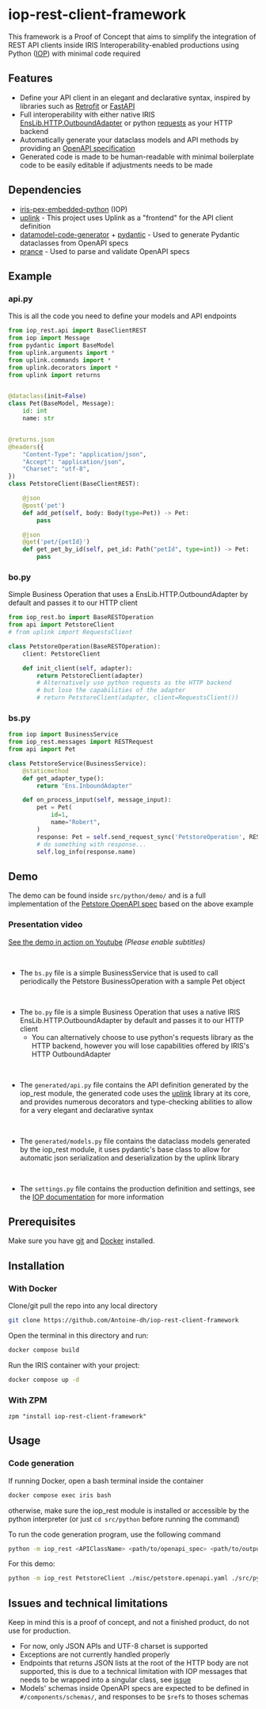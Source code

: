 # iop-rest-client-framework

This framework is a Proof of Concept that aims to simplify the integration of REST API clients inside IRIS Interoperability-enabled productions using Python ([IOP](https://github.com/grongierisc/interoperability-embedded-python)) with minimal code required

## Features

- Define your API client in an elegant and declarative syntax, inspired by libraries such as [Retrofit](https://square.github.io/retrofit/) or [FastAPI](https://fastapi.tiangolo.com/)
- Full interoperability with either native IRIS [EnsLib.HTTP.OutboundAdapter](https://docs.intersystems.com/irislatest/csp/documatic/%25CSP.Documatic.cls?LIBRARY=ENSLIB&CLASSNAME=EnsLib.HTTP.OutboundAdapter) or python [requests](https://requests.readthedocs.io/en/latest/) as your HTTP backend
- Automatically generate your dataclass models and API methods by providing an [OpenAPI specification](https://swagger.io/specification/)
- Generated code is made to be human-readable with minimal boilerplate code to be easily editable if adjustments needs to be made

## Dependencies

- [iris-pex-embedded-python](https://github.com/grongierisc/interoperability-embedded-python) (IOP)
- [uplink](https://pypi.org/project/uplink/) - This project uses Uplink as a "frontend" for the API client definition
- [datamodel-code-generator](https://pypi.org/project/datamodel-code-generator/) + [pydantic](https://pypi.org/project/pydantic/) - Used to generate Pydantic dataclasses from OpenAPI specs
- [prance](https://pypi.org/project/prance/) - Used to parse and validate OpenAPI specs

## Example

### api\.py

This is all the code you need to define your models and API endpoints

```python
from iop_rest.api import BaseClientREST
from iop import Message
from pydantic import BaseModel
from uplink.arguments import *
from uplink.commands import *
from uplink.decorators import *
from uplink import returns


@dataclass(init=False)
class Pet(BaseModel, Message):
    id: int
    name: str


@returns.json
@headers({
    "Content-Type": "application/json",
    "Accept": "application/json",
    "Charset": "utf-8",
})
class PetstoreClient(BaseClientREST):

    @json
    @post('pet')
    def add_pet(self, body: Body(type=Pet)) -> Pet:
        pass

    @json
    @get('pet/{petId}')
    def get_pet_by_id(self, pet_id: Path("petId", type=int)) -> Pet:
        pass
```

### bo\.py

Simple Business Operation that uses a EnsLib.HTTP.OutboundAdapter by default and passes it to our HTTP client

```python
from iop_rest.bo import BaseRESTOperation
from api import PetstoreClient
# from uplink import RequestsClient

class PetstoreOperation(BaseRESTOperation):
    client: PetstoreClient

    def init_client(self, adapter):
        return PetstoreClient(adapter)
        # Alternatively use python requests as the HTTP backend
        # but lose the capabilities of the adapter
        # return PetstoreClient(adapter, client=RequestsClient())
```

### bs\.py

```python
from iop import BusinessService
from iop_rest.messages import RESTRequest
from api import Pet

class PetstoreService(BusinessService):
    @staticmethod
    def get_adapter_type():
        return "Ens.InboundAdapter"

    def on_process_input(self, message_input):
        pet = Pet(
            id=1,
            name="Robert",
        )
        response: Pet = self.send_request_sync('PetstoreOperation', RESTRequest.create('add_pet', pet))
        # do something with response...
        self.log_info(response.name)

```

## Demo

The demo can be found inside `src/python/demo/` and is a full implementation of the [Petstore OpenAPI spec](https://petstore3.swagger.io/) based on the above example

### Presentation video

[See the demo in action on Youtube](https://www.youtube.com/watch?v=MtK2eNVG0Gc)
*(Please enable subtitles)*

</br>

- The `bs.py` file is a simple BusinessService that is used to call periodically the Petstore BusinessOperation with a sample Pet object

</br>

- The `bo.py` file is a simple Business Operation that uses a native IRIS EnsLib.HTTP.OutboundAdapter by default and passes it to our HTTP client
  - You can alternatively choose to use python's requests library as the HTTP backend, however you will lose capabilities offered by IRIS's HTTP OutboundAdapter

</br>

- The `generated/api.py` file contains the API definition generated by the iop_rest module, the generated code uses the [uplink](https://uplink.readthedocs.io/en/stable/) library at its core, and provides numerous decorators and type-checking abilities to allow for a very elegant and declarative syntax

</br>

- The `generated/models.py` file contains the dataclass models generated by the iop_rest module, it uses pydantic's base class to allow for automatic json serialization and deserialization by the uplink library

</br>

- The `settings.py` file contains the production definition and settings, see the [IOP documentation](https://github.com/grongierisc/interoperability-embedded-python?tab=readme-ov-file#61241-settingpy-file) for more information

## Prerequisites

Make sure you have [git](https://git-scm.com/book/en/v2/Getting-Started-Installing-Git) and [Docker](https://www.docker.com/products/docker-desktop) installed.

## Installation

### With Docker

Clone/git pull the repo into any local directory

```sh
git clone https://github.com/Antoine-dh/iop-rest-client-framework
```

Open the terminal in this directory and run:

```sh
docker compose build
```

Run the IRIS container with your project:

```sh
docker compose up -d
```

### With ZPM

```objectscript
zpm "install iop-rest-client-framework" 
```

## Usage

### Code generation

If running Docker, open a bash terminal inside the container
```sh
docker compose exec iris bash
```

otherwise, make sure the iop_rest module is installed or accessible by the python interpreter (or just `cd src/python` before running the command)

To run the code generation program, use the following command

```sh
python -m iop_rest <APIClassName> <path/to/openapi_spec> <path/to/output_folder>
```

For this demo:

```sh
python -m iop_rest PetstoreClient ./misc/petstore.openapi.yaml ./src/python/demo/generated/
```

## Issues and technical limitations

Keep in mind this is a proof of concept, and not a finished product, do not use for production.

- For now, only JSON APIs and UTF-8 charset is supported
- Exceptions are not currently handled properly
- Endpoints that returns JSON lists at the root of the HTTP body are not supported, this is due to a technical limitation with IOP messages that needs to be wrapped into a singular class, see [issue](https://github.com/grongierisc/interoperability-embedded-python/issues/25)
- Models' schemas inside OpenAPI specs are expected to be defined in `#/components/schemas/`, and responses to be `$ref`s to thoses schemas
